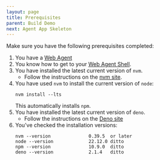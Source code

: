 ```yaml
---
layout: page
title: Prerequisites
parent: Build Demo
next: Agent App Skeleton
---
```

Make sure you have the following prerequisites completed:

1. You have a [Web Agent](../../../start/activate)
2. You know how to get to your [Web Agent Shell](../../../start/concepts/shell).
3. You have installed the latest current version of `nvm`.
   - Follow the instructions on the [nvm site](https://github.com/nvm-sh/nvm).
4. You have used `nvm` to install the current version of `node`:
   ```shell
   nvm install --lts
   ```
   This automatically installs `npm`.
5. You have installed the latest current version of `deno`.
   - Follow the instructions on the [Deno site](https://docs.deno.com/runtime/getting_started/installation/)
6. You've checked the installation versions:
   ```shell
   nvm --version              0.39.5  or later
   node --version             22.12.0 ditto
   npm --version              10.9.0  ditto
   deno --version             2.1.4   ditto
   ```
